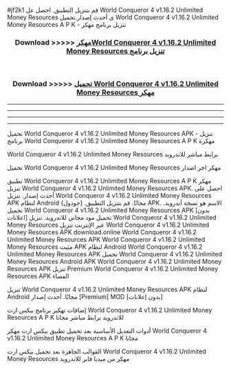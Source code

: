 #jf2k1 قم بتنزيل التطبيق. احصل عل World Conqueror 4 v1.16.2 Unlimited Money Resources  ى أحدث إصدار.تحميل World Conqueror 4 v1.16.2 Unlimited Money Resources  A P K - تنزيل برنامج مهكر



<div align="center">
<h3>Download >>>>> <a href="https://ar-sites.web.app/?ar= World Conqueror 4 v1.16.2 Unlimited Money Resources ">مهكرWorld Conqueror 4 v1.16.2 Unlimited Money Resources  تنزيل برنامج</a></h3><br>

<h3>Download >>>>> <a href="https://ar-sites.web.app/?ar= World Conqueror 4 v1.16.2 Unlimited Money Resources ">تحميل World Conqueror 4 v1.16.2 Unlimited Money Resources  مهكر</a></h3>
</div>


----------------------------------------------------------

----------------------------------------------------------

----------------------------------------------------------

----------------------------------------------------------


تحميل World Conqueror 4 v1.16.2 Unlimited Money Resources  APK - تنزيل برنامج World Conqueror 4 v1.16.2 Unlimited Money Resources  A P K مهكرة

World Conqueror 4 v1.16.2 Unlimited Money Resources  برابط مباشر للاندرويد

تحميل World Conqueror 4 v1.16.2 Unlimited Money Resources  مهكر اخر اصدار

تطبيق World Conqueror 4 v1.16.2 Unlimited Money Resources  A P K مهكر
تنزيل World Conqueror 4 v1.16.2 Unlimited Money Resources  APK. احصل على أحدث إصدار.
تنزيل World Conqueror 4 v1.16.2 Unlimited Money Resources  APK لنظام Android مجانًا.
قم بتنزيل التطبيق. {جودول} APK. الاسم هو نسخة أندرويد.
تحميل World Conqueror 4 v1.16.2 Unlimited Money Resources  APK [بدون اعلانات]
تحميل مود مجاني للاندرويد.
تنزيل World Conqueror 4 v1.16.2 Unlimited Money Resources  عبر الإنترنت
تنزيل World Conqueror 4 v1.16.2 Unlimited Money Resources  APK
download.online World Conqueror 4 v1.16.2 Unlimited Money Resources  APK
World Conqueror 4 v1.16.2 Unlimited Money Resources  مثبت APK لنظام Android
World Conqueror 4 v1.16.2 Unlimited Money Resources  APK
تحميل World Conqueror 4 v1.16.2 Unlimited Money Resources  Android APK
World Conqueror 4 v1.16.2 Unlimited Money Resources  APK تنزيل Premium
World Conqueror 4 v1.16.2 Unlimited Money Resources  APK الفضاء

تنزيل World Conqueror 4 v1.16.2 Unlimited Money Resources  APK لنظام Android مجانًا. أحدث إصدار [Premium] MOD [بدون إعلانات]

إضافات تهكير برنامج بيكس ارت World Conqueror 4 v1.16.2 Unlimited Money Resources  A P K للاندرويد برابط مباشر مجانا

أدوات التعديل الأساسية بعد تحميل تطبيق بيكس ارت مهكر World Conqueror 4 v1.16.2 Unlimited Money Resources  A P K مجانا

القوالب الجاهزة بعد تحميل بيكس ارت World Conqueror 4 v1.16.2 Unlimited Money Resources  مهكر من ميديا فاير للاندرويد



